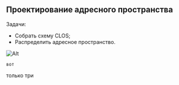 ## Проектирование адресного пространства

Задачи:

 - Собрать схему CLOS;
 - Распределить адресное пространство.




![Alt](https://github.com/MaxoBuk/OTUS_Data-center-network-design/blob/main/Homework/01/images/topology.jpeg)


````
вот
````
только три
